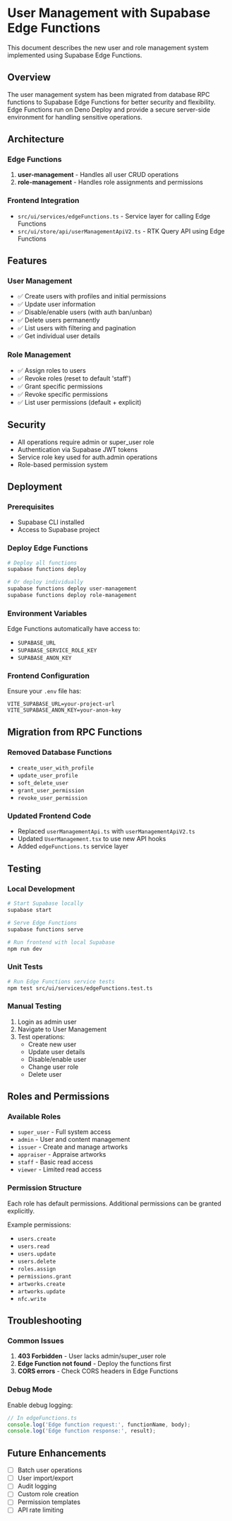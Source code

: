 # User Management with Supabase Edge Functions

This document describes the new user and role management system implemented using Supabase Edge Functions.

## Overview

The user management system has been migrated from database RPC functions to Supabase Edge Functions for better security and flexibility. Edge Functions run on Deno Deploy and provide a secure server-side environment for handling sensitive operations.

## Architecture

### Edge Functions

1. **user-management** - Handles all user CRUD operations
2. **role-management** - Handles role assignments and permissions

### Frontend Integration

- `src/ui/services/edgeFunctions.ts` - Service layer for calling Edge Functions
- `src/ui/store/api/userManagementApiV2.ts` - RTK Query API using Edge Functions

## Features

### User Management
- ✅ Create users with profiles and initial permissions
- ✅ Update user information
- ✅ Disable/enable users (with auth ban/unban)
- ✅ Delete users permanently
- ✅ List users with filtering and pagination
- ✅ Get individual user details

### Role Management
- ✅ Assign roles to users
- ✅ Revoke roles (reset to default 'staff')
- ✅ Grant specific permissions
- ✅ Revoke specific permissions
- ✅ List user permissions (default + explicit)

## Security

- All operations require admin or super_user role
- Authentication via Supabase JWT tokens
- Service role key used for auth.admin operations
- Role-based permission system

## Deployment

### Prerequisites
- Supabase CLI installed
- Access to Supabase project

### Deploy Edge Functions

```bash
# Deploy all functions
supabase functions deploy

# Or deploy individually
supabase functions deploy user-management
supabase functions deploy role-management
```

### Environment Variables

Edge Functions automatically have access to:
- `SUPABASE_URL`
- `SUPABASE_SERVICE_ROLE_KEY`
- `SUPABASE_ANON_KEY`

### Frontend Configuration

Ensure your `.env` file has:
```
VITE_SUPABASE_URL=your-project-url
VITE_SUPABASE_ANON_KEY=your-anon-key
```

## Migration from RPC Functions

### Removed Database Functions
- `create_user_with_profile`
- `update_user_profile`
- `soft_delete_user`
- `grant_user_permission`
- `revoke_user_permission`

### Updated Frontend Code
- Replaced `userManagementApi.ts` with `userManagementApiV2.ts`
- Updated `UserManagement.tsx` to use new API hooks
- Added `edgeFunctions.ts` service layer

## Testing

### Local Development

```bash
# Start Supabase locally
supabase start

# Serve Edge Functions
supabase functions serve

# Run frontend with local Supabase
npm run dev
```

### Unit Tests

```bash
# Run Edge Functions service tests
npm test src/ui/services/edgeFunctions.test.ts
```

### Manual Testing

1. Login as admin user
2. Navigate to User Management
3. Test operations:
   - Create new user
   - Update user details
   - Disable/enable user
   - Change user role
   - Delete user

## Roles and Permissions

### Available Roles
- `super_user` - Full system access
- `admin` - User and content management
- `issuer` - Create and manage artworks
- `appraiser` - Appraise artworks
- `staff` - Basic read access
- `viewer` - Limited read access

### Permission Structure
Each role has default permissions. Additional permissions can be granted explicitly.

Example permissions:
- `users.create`
- `users.read`
- `users.update`
- `users.delete`
- `roles.assign`
- `permissions.grant`
- `artworks.create`
- `artworks.update`
- `nfc.write`

## Troubleshooting

### Common Issues

1. **403 Forbidden** - User lacks admin/super_user role
2. **Edge Function not found** - Deploy the functions first
3. **CORS errors** - Check CORS headers in Edge Functions

### Debug Mode

Enable debug logging:
```typescript
// In edgeFunctions.ts
console.log('Edge function request:', functionName, body);
console.log('Edge function response:', result);
```

## Future Enhancements

- [ ] Batch user operations
- [ ] User import/export
- [ ] Audit logging
- [ ] Custom role creation
- [ ] Permission templates
- [ ] API rate limiting